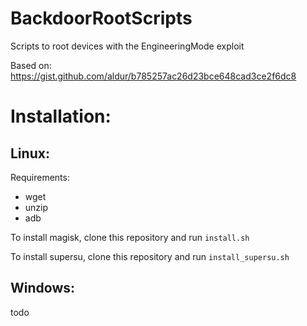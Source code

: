 # BackdoorRootScripts
Scripts to root devices with the EngineeringMode exploit


Based on: https://gist.github.com/aldur/b785257ac26d23bce648cad3ce2f6dc8


# Installation:

## Linux:

Requirements:

- wget
- unzip
- adb

To install magisk, clone this repository and run `install.sh`

To install supersu, clone this repository and run `install_supersu.sh`


## Windows:

todo
